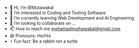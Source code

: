 - 👋 Hi, I’m @Mutawakal
- 👀 I’m interested in  Coding and Testing Software
- 🌱 I’m currently learning Web Development and AI Engineering
- 💞️ I’m looking to collaborate on ...
- 📫 How to reach me mohamadmuthawakal@gmail.com
- 😄 Pronouns: He/His
- ⚡ Fun fact: Be a rabbit not a turtle

<!---
Mutawakal/Mutawakal is a ✨ special ✨ repository because its `README.md` (this file) appears on your GitHub profile.
You can click the Preview link to take a look at your changes.
--->
